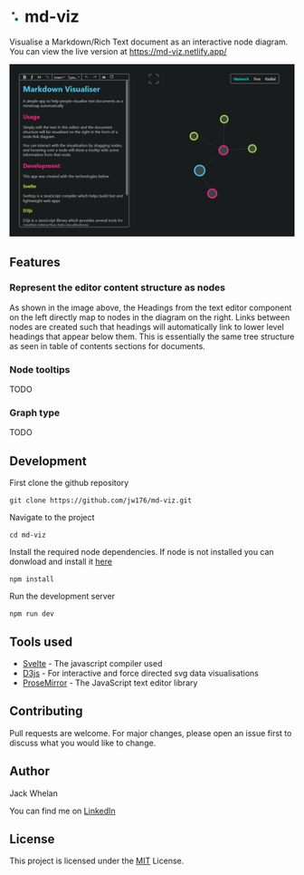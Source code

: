 # <img src="./public/favicon.png" alt="icon" width="20"/> md-viz
 
Visualise a Markdown/Rich Text document as an interactive node diagram.
You can view the live version at https://md-viz.netlify.app/

![](/readme_assets/overview.png)

## Features

### Represent the editor content structure as nodes

As shown in the image above, the Headings from the text editor component on the left directly map to nodes in the diagram on the right. Links between nodes are created such that headings will automatically link to lower level headings that appear below them. This is essentially the same tree structure as seen in table of contents sections for documents.

### Node tooltips

TODO

### Graph type

TODO

## Development

First clone the github repository

```
git clone https://github.com/jw176/md-viz.git
```

Navigate to the project

```
cd md-viz
```

Install the required node dependencies. If node is not installed you can donwload and install it [here](https://nodejs.org/en/)

```
npm install
```

Run the development server

```
npm run dev
```

## Tools used

 - [Svelte](https://svelte.dev/) - The javascript compiler used
 - [D3js](https://d3js.org/) - For interactive and force directed svg data visualisations
 - [ProseMirror](https://prosemirror.net/) - The JavaScript text editor library

## Contributing
Pull requests are welcome. For major changes, please open an issue first to discuss what you would like to change.

## Author
Jack Whelan

You can find me on [LinkedIn](https://www.linkedin.com/in/jack-whelan-1707491aa) 

## License
This project is licensed under the [MIT](LICENSE) License.
